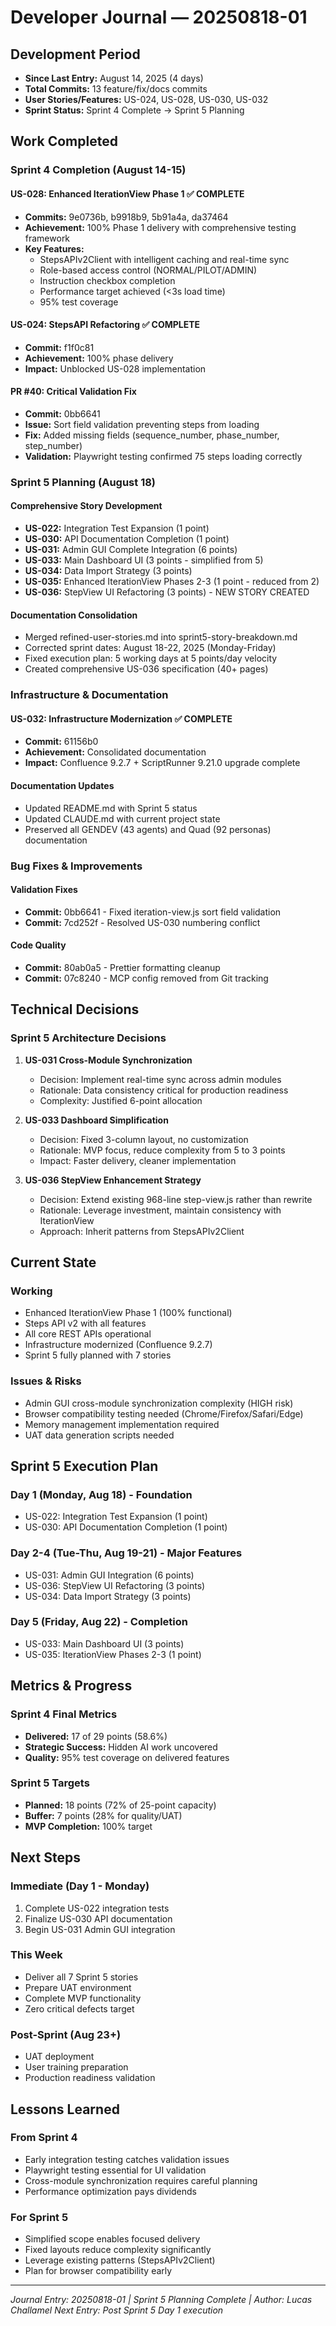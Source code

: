 # Developer Journal — 20250818-01

## Development Period

- **Since Last Entry:** August 14, 2025 (4 days)
- **Total Commits:** 13 feature/fix/docs commits
- **User Stories/Features:** US-024, US-028, US-030, US-032
- **Sprint Status:** Sprint 4 Complete → Sprint 5 Planning

## Work Completed

### Sprint 4 Completion (August 14-15)

#### US-028: Enhanced IterationView Phase 1 ✅ COMPLETE

- **Commits:** 9e0736b, b9918b9, 5b91a4a, da37464
- **Achievement:** 100% Phase 1 delivery with comprehensive testing framework
- **Key Features:**
  - StepsAPIv2Client with intelligent caching and real-time sync
  - Role-based access control (NORMAL/PILOT/ADMIN)
  - Instruction checkbox completion
  - Performance target achieved (<3s load time)
  - 95% test coverage

#### US-024: StepsAPI Refactoring ✅ COMPLETE

- **Commit:** f1f0c81
- **Achievement:** 100% phase delivery
- **Impact:** Unblocked US-028 implementation

#### PR #40: Critical Validation Fix

- **Commit:** 0bb6641
- **Issue:** Sort field validation preventing steps from loading
- **Fix:** Added missing fields (sequence_number, phase_number, step_number)
- **Validation:** Playwright testing confirmed 75 steps loading correctly

### Sprint 5 Planning (August 18)

#### Comprehensive Story Development

- **US-022:** Integration Test Expansion (1 point)
- **US-030:** API Documentation Completion (1 point)
- **US-031:** Admin GUI Complete Integration (6 points)
- **US-033:** Main Dashboard UI (3 points - simplified from 5)
- **US-034:** Data Import Strategy (3 points)
- **US-035:** Enhanced IterationView Phases 2-3 (1 point - reduced from 2)
- **US-036:** StepView UI Refactoring (3 points) - NEW STORY CREATED

#### Documentation Consolidation

- Merged refined-user-stories.md into sprint5-story-breakdown.md
- Corrected sprint dates: August 18-22, 2025 (Monday-Friday)
- Fixed execution plan: 5 working days at 5 points/day velocity
- Created comprehensive US-036 specification (40+ pages)

### Infrastructure & Documentation

#### US-032: Infrastructure Modernization ✅ COMPLETE

- **Commit:** 61156b0
- **Achievement:** Consolidated documentation
- **Impact:** Confluence 9.2.7 + ScriptRunner 9.21.0 upgrade complete

#### Documentation Updates

- Updated README.md with Sprint 5 status
- Updated CLAUDE.md with current project state
- Preserved all GENDEV (43 agents) and Quad (92 personas) documentation

### Bug Fixes & Improvements

#### Validation Fixes

- **Commit:** 0bb6641 - Fixed iteration-view.js sort field validation
- **Commit:** 7cd252f - Resolved US-030 numbering conflict

#### Code Quality

- **Commit:** 80ab0a5 - Prettier formatting cleanup
- **Commit:** 07c8240 - MCP config removed from Git tracking

## Technical Decisions

### Sprint 5 Architecture Decisions

1. **US-031 Cross-Module Synchronization**
   - Decision: Implement real-time sync across admin modules
   - Rationale: Data consistency critical for production readiness
   - Complexity: Justified 6-point allocation

2. **US-033 Dashboard Simplification**
   - Decision: Fixed 3-column layout, no customization
   - Rationale: MVP focus, reduce complexity from 5 to 3 points
   - Impact: Faster delivery, cleaner implementation

3. **US-036 StepView Enhancement Strategy**
   - Decision: Extend existing 968-line step-view.js rather than rewrite
   - Rationale: Leverage investment, maintain consistency with IterationView
   - Approach: Inherit patterns from StepsAPIv2Client

## Current State

### Working

- Enhanced IterationView Phase 1 (100% functional)
- Steps API v2 with all features
- All core REST APIs operational
- Infrastructure modernized (Confluence 9.2.7)
- Sprint 5 fully planned with 7 stories

### Issues & Risks

- Admin GUI cross-module synchronization complexity (HIGH risk)
- Browser compatibility testing needed (Chrome/Firefox/Safari/Edge)
- Memory management implementation required
- UAT data generation scripts needed

## Sprint 5 Execution Plan

### Day 1 (Monday, Aug 18) - Foundation

- US-022: Integration Test Expansion (1 point)
- US-030: API Documentation Completion (1 point)

### Day 2-4 (Tue-Thu, Aug 19-21) - Major Features

- US-031: Admin GUI Integration (6 points)
- US-036: StepView UI Refactoring (3 points)
- US-034: Data Import Strategy (3 points)

### Day 5 (Friday, Aug 22) - Completion

- US-033: Main Dashboard UI (3 points)
- US-035: IterationView Phases 2-3 (1 point)

## Metrics & Progress

### Sprint 4 Final Metrics

- **Delivered:** 17 of 29 points (58.6%)
- **Strategic Success:** Hidden AI work uncovered
- **Quality:** 95% test coverage on delivered features

### Sprint 5 Targets

- **Planned:** 18 points (72% of 25-point capacity)
- **Buffer:** 7 points (28% for quality/UAT)
- **MVP Completion:** 100% target

## Next Steps

### Immediate (Day 1 - Monday)

1. Complete US-022 integration tests
2. Finalize US-030 API documentation
3. Begin US-031 Admin GUI integration

### This Week

- Deliver all 7 Sprint 5 stories
- Prepare UAT environment
- Complete MVP functionality
- Zero critical defects target

### Post-Sprint (Aug 23+)

- UAT deployment
- User training preparation
- Production readiness validation

## Lessons Learned

### From Sprint 4

- Early integration testing catches validation issues
- Playwright testing essential for UI validation
- Cross-module synchronization requires careful planning
- Performance optimization pays dividends

### For Sprint 5

- Simplified scope enables focused delivery
- Fixed layouts reduce complexity significantly
- Leverage existing patterns (StepsAPIv2Client)
- Plan for browser compatibility early

---

_Journal Entry: 20250818-01 | Sprint 5 Planning Complete | Author: Lucas Challamel_
_Next Entry: Post Sprint 5 Day 1 execution_
